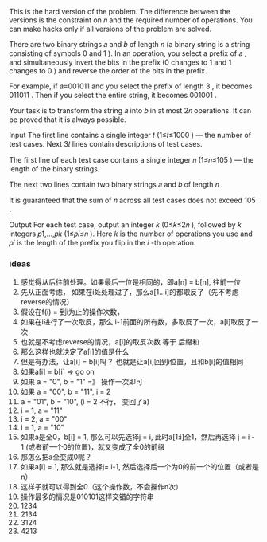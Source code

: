 This is the hard version of the problem. The difference between the versions is the constraint on 𝑛
 and the required number of operations. You can make hacks only if all versions of the problem are solved.

There are two binary strings 𝑎
 and 𝑏
 of length 𝑛
 (a binary string is a string consisting of symbols 0
 and 1
). In an operation, you select a prefix of 𝑎
, and simultaneously invert the bits in the prefix (0
 changes to 1
 and 1
 changes to 0
) and reverse the order of the bits in the prefix.

For example, if 𝑎=001011
 and you select the prefix of length 3
, it becomes 011011
. Then if you select the entire string, it becomes 001001
.

Your task is to transform the string 𝑎
 into 𝑏
 in at most 2𝑛
 operations. It can be proved that it is always possible.

Input
The first line contains a single integer 𝑡
 (1≤𝑡≤1000
)  — the number of test cases. Next 3𝑡
 lines contain descriptions of test cases.

The first line of each test case contains a single integer 𝑛
 (1≤𝑛≤105
)  — the length of the binary strings.

The next two lines contain two binary strings 𝑎
 and 𝑏
 of length 𝑛
.

It is guaranteed that the sum of 𝑛
 across all test cases does not exceed 105
.

Output
For each test case, output an integer 𝑘
 (0≤𝑘≤2𝑛
), followed by 𝑘
 integers 𝑝1,…,𝑝𝑘
 (1≤𝑝𝑖≤𝑛
). Here 𝑘
 is the number of operations you use and 𝑝𝑖
 is the length of the prefix you flip in the 𝑖
-th operation.

### ideas
1. 感觉得从后往前处理。如果最后一位是相同的，即a[n] = b[n], 往前一位
2. 先从正面考虑， 如果在i处处理过了，那么a[1...i]的都取反了（先不考虑reverse的情况）
3. 假设在f(i) = 到i为止的操作次数，
4. 如果在i进行了一次取反，那么 i-1前面的所有数，多取反了一次，a[i]取反了一次
5. 也就是不考虑reverse的情况，a[i]的取反次数 等于 后缀和
6. 那么这样也就决定了a[i]的值是什么
7. 但是有办法，让a[i] = b[i]吗？ 也就是让a[i]回到i位置，且和b[i]的值相同
8. 如果a[i] = b[i] => go on
9. 如果 a = "0", b = "1" =》 操作一次即可
10. 如果 a = "00", b = "11", i = 2
11. a = "01", b = "10", (i = 2 不行， 变回了a) 
12.   i = 1, a = "11"
13.   i = 2, a = "00"
14.   i = 1, a = "10"
15. 如果a是全0，b[i] = 1, 那么可以先选择j = i, 此时a[1:i]全1，然后再选择 j = i - 1 (或者前一个0的位置)，就又变成了全0的前缀
16. 那怎么把a全变成0呢？
17. 如果a[i] = 1, 那么就是选择j= i-1, 然后选择后一个为0的前一个的位置（或者是n）
18. 这样子就可以得到全0（这个操作数，不会操作n次）
19. 操作最多的情况是010101这样交错的字符串
20. 1234
21. 2134
22. 3124
23. 4213